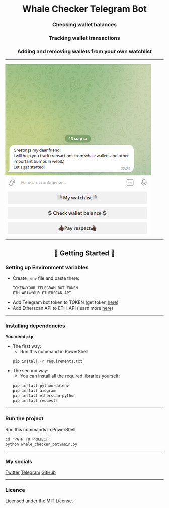 <h1 align="center">Whale Checker Telegram Bot</h1>

<h3 align="center"><b>Checking wallet balances</b></h3>
<h3 align="center"><b>Tracking wallet transactions</b></h3>
<h3 align="center"><b>Adding and removing wallets from your own watchlist</b></h3>

____
<img align="middle" src="https://github.com/CyrillLermontov/whale-checker-bot/blob/main/image.png"/>

____

<h2 align="center">🚀 Getting Started 🚀</h2>

### **Setting up Environment variables**
- Create `.env` file and paste there:
  ```
  TOKEN=YOUR TELEGRAM BOT TOKEN
  ETH_API=YOUR ETHERSCAN API
  ```
- Add Telegram bot token to TOKEN (get token [here](https://t.me/BotFather))
- Add Etherscan API to ETH_API (learn more [here](https://etherscan.io/))

___
### **Installing dependencies**
**You need `pip`**

- The first way: 
  - Run this command in PowerShell
  ```
  pip install -r requirements.txt
- The second way:
  - You can install all the required libraries yourself:
  ```
  pip install python-dotenv
  pip install aiogram
  pip install etherscan-python
  pip install requests
  ```
___
### **Run the project**
Run this commands in PowerShell
```
cd 'PATH TO PROJECT'
python whale_checker_bot\main.py
```
___
### **My socials**
[Twitter](https://twitter.com/itwasreallycool)
[Telegram](https://t.me/itwasreallycalm)
[GitHub](https://github.com/CyrillLermontov) 
___
### **Licence**
Licensed under the MIT License.
